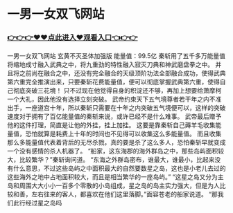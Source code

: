 # 一男一女双飞网站

### <a href="https://github.com/xinfue/dunp/issues/2">👉👉👉♥♥点此进入♥观看入口👈👉👉</a>

一男一女双飞网站
玄黄不灭圣体加强版
    能量值：99.5亿
    秦斩用了五千多万能量值将缩地成寸融入武典之中，将九重劲的特性融入寂灭刀典和神武磨盘拳之中。
    并且将之前尚在融合之中，还没有完全融合的天级顶阶功法全部融合成功，使得武典第六重完全推演出来，只要秦斩花费能量值，便可以彻底掌握武典第六重，使得自己彻底突破三花境！
    只不过现在他觉得自身的积淀还不够，再加上想要给萧摩柯一个大礼，因此他没有选择立刻突破。
    武帝约束天下五气境尊者若干年之内不准出手，一座道宫十年，所以秦斩只需要在十年之内突破五气境便可以，这样的突破速度对于拥有了百亿能量值的秦斩来说，或许已经不是什么难事。
    武帝最后赠予他的这件打理，简直是让他的外挂，挂上加挂。
    这要是靠秦斩自己薅羊毛收集能量值，恐怕就算是耗费上十年的时间也不见得可以收集这么多能量值。
    而且收集那么多能量值代表着背后的无尽杀戮，真的要是杀了这么多人，恐怕秦斩早就变成一个没有感情的杀人机器了。
    “船家，这东海郡的海外群岛之中，那些岛屿面积较大，比较繁华？”秦斩询问道。
    “东海之外群岛密布，谁最大，谁最小，比起来没有什么意思，不过这些岛屿之中面积最大的自然要数星之岛，这也是小老儿去过的这些海外之地中占地面积较大，而且是相当繁华的一座岛屿。”
    “这星之岛又分为主岛和周围大大小小一百多个零散的小岛组成，星之岛的岛主实力强大，但是为人比较和善，左右往来的客人，都喜欢在他们这里落脚。”面容苍老的船家说道。
    “那我们此行经过星之岛吗
